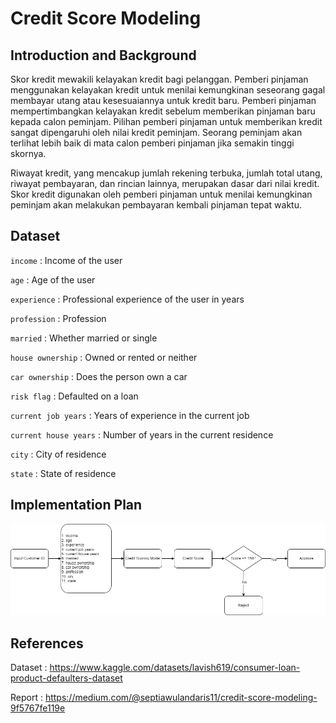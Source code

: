 # Credit Score Modeling

## Introduction and Background
Skor kredit mewakili kelayakan kredit bagi pelanggan. Pemberi pinjaman menggunakan kelayakan kredit untuk menilai kemungkinan seseorang gagal membayar utang atau kesesuaiannya untuk kredit baru. Pemberi pinjaman mempertimbangkan kelayakan kredit sebelum memberikan pinjaman baru kepada calon peminjam. Pilihan pemberi pinjaman untuk memberikan kredit sangat dipengaruhi oleh nilai kredit peminjam. Seorang peminjam akan terlihat lebih baik di mata calon pemberi pinjaman jika semakin tinggi skornya.

Riwayat kredit, yang mencakup jumlah rekening terbuka, jumlah total utang, riwayat pembayaran, dan rincian lainnya, merupakan dasar dari nilai kredit. Skor kredit digunakan oleh pemberi pinjaman untuk menilai kemungkinan peminjam akan melakukan pembayaran kembali pinjaman tepat waktu.

## Dataset
`income` : Income of the user

`age` : Age of the user

`experience` : Professional experience of the user in years

`profession` : Profession

`married` : Whether married or single

`house ownership` : Owned or rented or neither

`car ownership` : Does the person own a car

`risk flag` : Defaulted on a loan

`current job years` : Years of experience in the current job

`current house years` : Number of years in the current residence

`city` : City of residence

`state` : State of residence

## Implementation Plan
![](workflow-credit-score.png)

## References
Dataset : https://www.kaggle.com/datasets/lavish619/consumer-loan-product-defaulters-dataset

Report : https://medium.com/@septiawulandaris11/credit-score-modeling-9f5767fe119e




